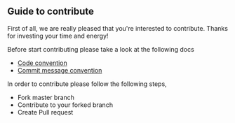 ## Guide to contribute 
First of all, we are really pleased that you're interested to contribute. Thanks for investing your time and energy!

Before start contributing please take a look at the following docs
- [Code convention ](convention.md#code) 
- [Commit message convention](convention.md#commit)

In order to contribute please follow the following steps,
 - Fork master branch
 - Contribute to your forked branch
 - Create Pull request
